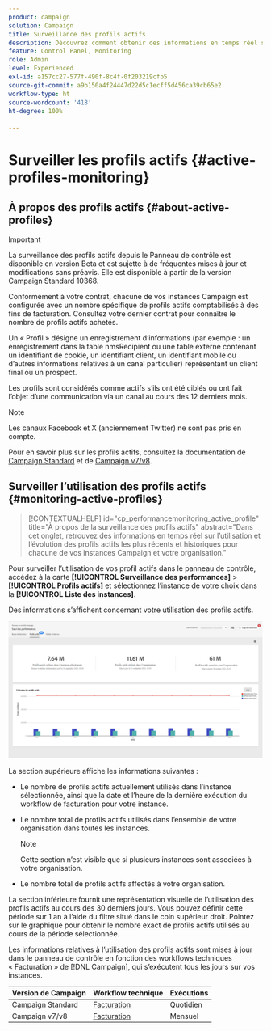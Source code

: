 ```yaml
---
product: campaign
solution: Campaign
title: Surveillance des profils actifs
description: Découvrez comment obtenir des informations en temps réel sur l’utilisation et l’évolution des profils actifs les plus récents et historiques pour chacune de vos instances Campaign.
feature: Control Panel, Monitoring
role: Admin
level: Experienced
exl-id: a157cc27-577f-490f-8c4f-0f203219cfb5
source-git-commit: a9b150a4f24447d22d5c1ecff5d456ca39cb65e2
workflow-type: ht
source-wordcount: '418'
ht-degree: 100%

---
```


# Surveiller les profils actifs {#active-profiles-monitoring}

## À propos des profils actifs {#about-active-profiles}

>[!IMPORTANT]
>
>La surveillance des profils actifs depuis le Panneau de contrôle est disponible en version Beta et est sujette à de fréquentes mises à jour et modifications sans préavis. Elle est disponible à partir de la version Campaign Standard 10368.

Conformément à votre contrat, chacune de vos instances Campaign est configurée avec un nombre spécifique de profils actifs comptabilisés à des fins de facturation. Consultez votre dernier contrat pour connaître le nombre de profils actifs achetés.

Un « Profil » désigne un enregistrement d’informations (par exemple : un enregistrement dans la table nmsRecipient ou une table externe contenant un identifiant de cookie, un identifiant client, un identifiant mobile ou d’autres informations relatives à un canal particulier) représentant un client final ou un prospect.

Les profils sont considérés comme actifs s’ils ont été ciblés ou ont fait l’objet d’une communication via un canal au cours des 12 derniers mois.

>[!NOTE]
>
>Les canaux Facebook et X (anciennement Twitter) ne sont pas pris en compte.

Pour en savoir plus sur les profils actifs, consultez la documentation de [Campaign Standard](https://experienceleague.adobe.com/docs/campaign-standard/using/profiles-and-audiences/managing-profiles/active-profiles.html?lang=fr) et de [Campaign v7/v8](https://experienceleague.adobe.com/docs/campaign-classic/using/getting-started/profile-management/about-profiles.html?lang=fr#active-profiles).

## Surveiller l’utilisation des profils actifs {#monitoring-active-profiles}

>[!CONTEXTUALHELP]
>id="cp_performancemonitoring_active_profile"
>title="À propos de la surveillance des profils actifs"
>abstract="Dans cet onglet, retrouvez des informations en temps réel sur lʼutilisation et lʼévolution des profils actifs les plus récents et historiques pour chacune de vos instances Campaign et votre organisation."

Pour surveiller l’utilisation de vos profil actifs dans le panneau de contrôle, accédez à la carte **[!UICONTROL Surveillance des performances]** > **[!UICONTROL Profils actifs]** et sélectionnez l’instance de votre choix dans la **[!UICONTROL Liste des instances]**.

Des informations s’affichent concernant votre utilisation des profils actifs.

![](assets/active-profiles-graph.png)

La section supérieure affiche les informations suivantes :

* Le nombre de profils actifs actuellement utilisés dans l’instance sélectionnée, ainsi que la date et l’heure de la dernière exécution du workflow de facturation pour votre instance.

* Le nombre total de profils actifs utilisés dans l’ensemble de votre organisation dans toutes les instances.

  >[!NOTE]
  >
  >Cette section n’est visible que si plusieurs instances sont associées à votre organisation.

* Le nombre total de profils actifs affectés à votre organisation.

La section inférieure fournit une représentation visuelle de l’utilisation des profils actifs au cours des 30 derniers jours. Vous pouvez définir cette période sur 1 an à l’aide du filtre situé dans le coin supérieur droit. Pointez sur le graphique pour obtenir le nombre exact de profils actifs utilisés au cours de la période sélectionnée.

Les informations relatives à l’utilisation des profils actifs sont mises à jour dans le panneau de contrôle en fonction des workflows techniques « Facturation » de [!DNL Campaign], qui s’exécutent tous les jours sur vos instances.

| Version de Campaign | Workflow technique | Exécutions |
|  ---  |  ---  |  ---  |
| Campaign Standard | [Facturation](https://experienceleague.adobe.com/docs/campaign-standard/using/administrating/application-settings/technical-workflows.html?lang=fr) | Quotidien |
| Campaign v7/v8 | [Facturation](https://experienceleague.adobe.com/docs/campaign-classic/using/automating-with-workflowsadvanced-management/about-technical-workflows.html?lang=fr) | Mensuel |
